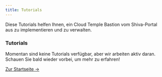 ```yaml
---
title: Tutorials
---
```


Diese Tutorials helfen Ihnen, ein Cloud Temple Bastion vom Shiva-Portal aus zu implementieren und zu verwalten.


<div class="card">
  <h3>Tutorials</h3>
  <p>Momentan sind keine Tutorials verfügbar, aber wir arbeiten aktiv daran. Schauen Sie bald wieder vorbei, um mehr zu erfahren!</p>
  <a href="../" class="card-link">Zur Startseite &rarr;</a>
</div>
